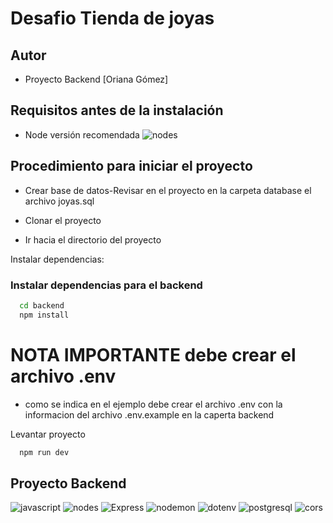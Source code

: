 # Desafio Tienda de joyas

## Autor
- Proyecto Backend [Oriana Gómez]

## Requisitos antes de la instalación
- Node versión recomendada ![nodes](https://img.shields.io/badge/node-v18.16.0-gray?style=flat&logo=node.js&logoColor=white&color=339933)

## Procedimiento para iniciar el proyecto
- Crear base de datos-Revisar en el proyecto en la carpeta database el archivo joyas.sql

- Clonar el proyecto
- Ir hacia el directorio del proyecto

Instalar dependencias:

### Instalar dependencias para el backend

```bash
  cd backend
  npm install
```
# NOTA IMPORTANTE debe crear el archivo .env 

- como se indica en el ejemplo debe crear el archivo .env con la informacion del archivo .env.example en la caperta backend

Levantar proyecto

```bash
  npm run dev
```

## Proyecto Backend

![javascript](https://img.shields.io/badge/javascript-gray?style=flat&logo=javascript&logoColor=white&color=F7DF1E)
![nodes](https://img.shields.io/badge/node-v18.16.0-gray?style=flat&logo=node.js&logoColor=white&color=339933)
![Express](https://img.shields.io/badge/Express-v4.18.2-gray?style=flat&logo=Express&logoColor=white&color=000000)
![nodemon](https://img.shields.io/badge/nodemon-v3.0.1-gray?style=flat&logo=nodemon&logoColor=white&color=76D04B)
![dotenv](https://img.shields.io/badge/dotenv-v16.3.1-gray?style=flat&logo=dotenv&logoColor=white&color=ECD53F)
![postgresql](https://img.shields.io/badge/pg-v8.11.3-gray?style=flat&logo=postgresql&logoColor=white&color=4169E1)
![cors](https://img.shields.io/badge/cors-v2.8.5-gray?style=flatd&color=000000)









